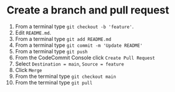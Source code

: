 # Create a branch and pull request

1. From a terminal type `git checkout -b 'feature'`.
2. Edit `README.md`.
3. From a terminal type `git add README.md`
4. From a terminal type `git commit -m 'Update README'`
5. From a terminal type `git push`
6. From the CodeCommit Console click `Create Pull Request`
7. Select `Destination = main`,  `Source = feature`
8. Click `Merge`
9. From the terminal type `git checkout main`
10. From the terminal type `git pull`
